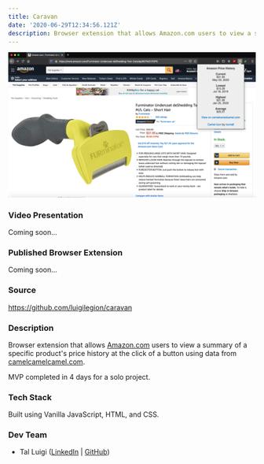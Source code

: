 ```yaml
---
title: Caravan
date: '2020-06-29T12:34:56.121Z'
description: Browser extension that allows Amazon.com users to view a summary of a specific product's price history at the click of a button using data from camelcamelcamel.com.
---
```


![Caravan Screenshot](../caravan/caravan.png)

### Video Presentation

Coming soon...

### Published Browser Extension

Coming soon...

### Source

<https://github.com/luigilegion/caravan>

### Description

Browser extension that allows [Amazon.com](https://www.amazon.com) users to view a summary of a specific product's price history at the click of a button using data from [camelcamelcamel.com](https://camelcamelcamel.com).

MVP completed in 4 days for a solo project.

### Tech Stack

Built using Vanilla JavaScript, HTML, and CSS.

### Dev Team

- Tal Luigi ([LinkedIn](https://www.linkedin.com/in/talluigi) | [GitHub](https://github.com/luigilegion))
